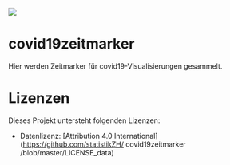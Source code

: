 ![](https://opendata.swiss/content/uploads/2016/02/kt_zh.png)

# covid19zeitmarker

Hier werden Zeitmarker für covid19-Visualisierungen gesammelt. 


# Lizenzen

Dieses Projekt untersteht folgenden Lizenzen: <br>
- Datenlizenz: [Attribution 4.0 International](https://github.com/statistikZH/
covid19zeitmarker /blob/master/LICENSE_data)




